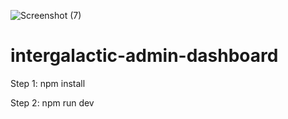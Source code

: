 ![Screenshot (7)](https://github.com/murasandev/intergalactic-admin-dashboard/assets/82681981/1e410a17-4ed5-4fbb-b0a6-25282e8e7058)
# intergalactic-admin-dashboard

Step 1: npm install

Step 2: npm run dev
